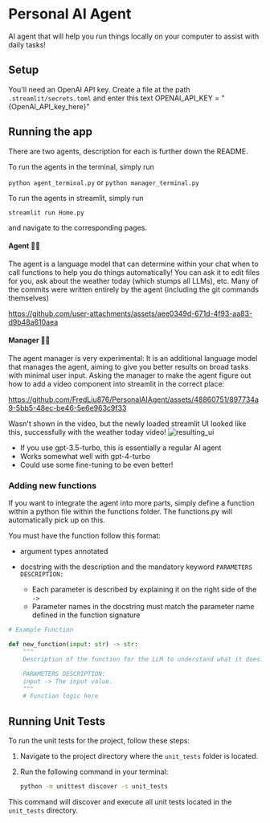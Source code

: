 # Personal AI Agent

AI agent that will help you run things locally on your computer to assist with daily tasks!

## Setup

You'll need an OpenAI API key. Create a file at the path `.streamlit/secrets.toml` and enter this text OPENAI_API_KEY = "{OpenAI_API_key_here}"

## Running the app

There are two agents, description for each is further down the README.

To run the agents in the terminal, simply run

`python agent_terminal.py` or `python manager_terminal.py`

To run the agents in streamlit, simply run

`streamlit run Home.py`

and navigate to the corresponding pages.

#### Agent 🕵️‍♂️
The agent is a language model that can determine within your chat when to call functions to help you do things automatically!
You can ask it to edit files for you, ask about the weather today (which stumps all LLMs), etc.
Many of the commits were written entirely by the agent (including the git commands themselves)

https://github.com/user-attachments/assets/aee0349d-671d-4f93-aa83-d9b48a610aea

#### Manager 👨‍💼
The agent manager is very experimental: It is an additional language model that manages the agent, aiming to give you better results on broad tasks with minimal user input.
Asking the manager to make the agent figure out how to add a video component into streamlit in the correct place:


https://github.com/FredLiu876/PersonalAIAgent/assets/48860751/897734a9-5bb5-48ec-be46-5e6e963c9f33


Wasn't shown in the video, but the newly loaded streamlit UI looked like this, successfully with the weather today video!
![resulting_ui](https://github.com/FredLiu876/PersonalAIAgent/assets/48860751/7877ba1c-3b64-4508-ba26-e23dc467c102)

- If you use gpt-3.5-turbo, this is essentially a regular AI agent
- Works somewhat well with gpt-4-turbo
- Could use some fine-tuning to be even better!

### Adding new functions
If you want to integrate the agent into more parts, simply define a function within a python file within the functions folder. The functions.py will automatically pick up on this.

You must have the function follow this format:
- argument types annotated
- docstring with the description and the mandatory keyword `PARAMETERS DESCRIPTION:`

    - Each parameter is described by explaining it on the right side of the `->`
    - Parameter names in the docstring must match the parameter name defined in the function signature

```python
# Example Function

def new_function(input: str) -> str:
    """
    Description of the function for the LLM to understand what it does.

    PARAMETERS DESCRIPTION:
    input -> The input value.
    """
    # Function logic here
```

## Running Unit Tests

To run the unit tests for the project, follow these steps:

1. Navigate to the project directory where the `unit_tests` folder is located.
2. Run the following command in your terminal:
   
   ```bash
   python -m unittest discover -s unit_tests
   ```

This command will discover and execute all unit tests located in the `unit_tests` directory.
